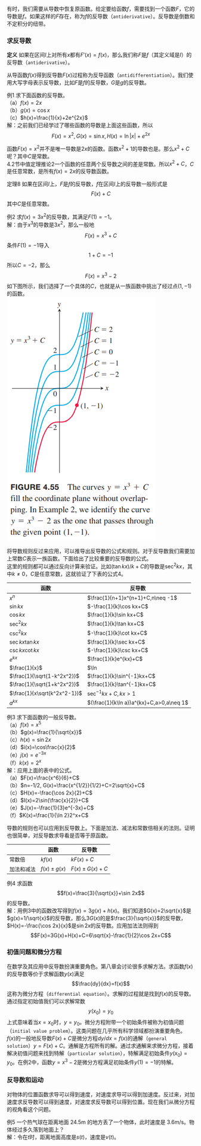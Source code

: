 有时，我们需要从导数中恢复原函数。给定要给函数$f$，需要找到一个函数$F$，它的导数是$f$。如果这样的$F$存在，称为$f$的反导数（`antiderivative`）。反导数是倒数和不定积分的纽带。

### 求反导数
**定义** 如果在区间$I$上对所有$x$都有$F'(x)=f(x)$，那么我们称$F$是$f$（其定义域是$I$）的反导数（`antiderivative`）。

从导函数$f(x)$得到反导数$F(x)$过程称为反导函数（`antidifferentiation`）。我们使用大写字母表示反导数，比如$F$是$f$的反导数，$G$是$g$的反导数。

例1 求下面函数的反导数。  
（a）$f(x)=2x$  
（b）$g(x)=\cos x$  
（c）$h(x)=\frac{1}{x}+2e^{2x}$  
解：之前我们已经学过了哪些函数的导数是上面这些函数，所以
$$F(x)=x^2,G(x)=\sin x,H(x)=\ln |x|+e^{2x}$$

函数$F(x)=x^2$并不是唯一导数是$2x$的函数。函数$x^2+1$的导数也是。那么$x^2+C$呢？其中$C$是常数。  
4.2节中值定理推论2一个函数的任意两个反导数之间的差是常数。所以$x^2+C$，$C$是任意常数，是所有$f(x)=2x$的反导数函数。

定理8 如果在区间$I$上，$F$是$f$的反导数，$f$在区间$I$上的反导数一般形式是
$$F(x)+C$$
其中$C$是任意常数。

例2 求$f(x)=3x^2$的反导数，其满足$F(1)=-1$。  
解：由于$x^3$的导数是$3x^2$，那么一般地
$$F(x)=x^3+C$$
条件$F(1)=-1$导入
$$1+C=-1$$
所以$C=-2$，那么
$$F(x)=x^3-2$$
如下图所示，我们选择了一个具体的$C$，也就是从一族函数中挑出了经过点$(1,-1)$的函数。  
![](080.010.png)

将导数规则反过来应用，可以推导出反导数的公式和规则。对于反导数我们需要加上常数$C$表示一族函数。下面给出了比较重要的反导数的公式。  
这里的规则都可以通过反向计算来验证。比如$(\tan kx)/k+C$的导数是$\sec^2 kx$，其中$k\neq 0$，$C$是任意常数，这就验证了下表的公式4。

| 函数 | 反导数 |
|--|--|
| $x^n$ | $\frac{1}{n+1}x^{n+1}+C,n\neq -1$ |
| $\sin kx$ | $-\frac{1}{k}\cos kx+C$ |
| $\cos kx$ | $\frac{1}{k}\sin kx+C$ |
| $\sec^2 kx$ | $\frac{1}{k}\tan kx+C$ |
| $\csc^2 kx$ | $-\frac{1}{k}\cot kx+C$ |
| $\sec kx\tan kx$ | $\frac{1}{k}\sec kx+C$ |
| $\csc kx\cot kx$ | $-\frac{1}{k}\csc kx+C$ |
| $e^{kx}$ | $\frac{1}{k}e^{kx}+C$ |
| $\frac{1}{x}$ | $\ln |x|+C,x\neq 0$ |
| $\frac{1}{\sqrt{1-k^2x^2}}$ | $\frac{1}{k}\sin^{-1}kx+C$ |
| $\frac{1}{\sqrt{1+k^2x^2}}$ | $\frac{1}{k}\tan^{-1}kx+C$ |
| $\frac{1}{x\sqrt{k^2x^2-1}}$ | $\sec^{-1}kx+C,kx>1$ |
| $a^{kx}$ | $(\frac{1}{k\ln a})a^{kx}+C,a>0,a\neq 1$ |

例3 求下面函数的一般反导数。  
（a）$f(x)=x^5$  
（b）$g(x)=\frac{1}{\sqrt{x}}$  
（c）$h(x)=\sin 2x$  
（d）$i(x)=\cos\frac{x}{2}$  
（e）$j(x)=e^{-3x}$  
（f）$k(x)=2^x$  
解：应用上面的表中的公式。  
（a）$F(x)=\frac{x^6}{6}+C$  
（b）$n=-1/2, G(x)=\frac{x^{1/2}}{1/2}+C=2\sqrt{x}+C$  
（c）$H(x)=-\frac{\cos 2x}{2}+C$  
（d）$I(x)=2\sin(\frac{x}{2})+C$  
（e）$J(x)=-\frac{1}{3}e^{-3x}+C$  
（f）$K(x)=\frac{1}{\ln 2}2^x+C$  

导数的规则也可以应用到反导数上。下面是加法、减法和常数倍相关的法则。证明也很简单，对反导数求导看是否等于原函数。

| | 函数 | 反导数 |
|--|--|--|
| 常数倍 | $kf(x)$ | $kF(x)+C$ |
| 加法和减法 | $f(x)\pm g(x)$ | $F(x)\pm G(x)+C$ |

例4 求函数
$$f(x)=\frac{3}{\sqrt{x}}+\sin 2x$$
的反导数。  
解：用例3中的函数改写得到$f(x)=3g(x)+h(x)$。我们知道$G(x)=2\sqrt{x}$是$g(x)=1/\sqrt{x}$的反导数，那么$3G(x)$的是$\frac{3}{\sqrt{x}}$的反导数，$H(x)=-\frac{\cos 2x}{x}$是$\sin 2x$的反导数。应用加法法则得到
$$F(x)=3G(x)+H(x)+C=6\sqrt{x}-\frac{1}{2}\cos 2x+C$$

### 初值问题和微分方程
在数学及其应用中反导数扮演重要角色。第八章会讨论很多求解方法。求函数$f(x)$的反导数等价于求解函数$y(x)$满足
$$\frac{dy}{dx}=f(x)$$
这称为微分方程（`differential equation`）。求解的过程就是找到$f(x)$的反导数。通过指定初始值我们可以求解常数
$$y(x_0)=y_0$$
上式意味着当$x=x_0$时，$y=y_0$。微分方程附带一个初始条件被称为初值问题（`initial value problem`）。这类问题在几乎所有科学领域都扮演重要角色。  
$f(x)$的一般地反导数$F(x)+C$是微分方程$dy/dx=f(x)$的通解（`general solution`）$y=F(x)+C$。通解是方程所有的解。通过求通解来求微分方程，接着解决初值问题来找到特解（`particular solution`），特解满足初始条件$y(x_0)=y_0$。在例2中，函数$y=x^3-2$是微分方程满足初始条件$y(1)=-1$的特解。

### 反导数和运动
对物体的位置函数求导可以得到速度，对速度求导可以得到加速度。反过来，对加速度求反导数可以得到速度，对速度求反导数可以得到位置。现在我们从微分方程的视角看这个问题。

例5 一个热气球在距离地面 24.5m 的地方丢了一个物体，此时速度是 3.6m/s。物体经过多久落到地面上？  
解：令在$t$时，距离地面高度是$s(t)$，速度是$v(t)$。

